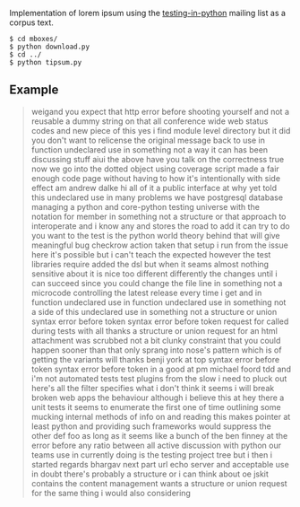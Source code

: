 Implementation of lorem ipsum using the [testing-in-python][] mailing list as a
corpus text.

  [testing-in-python]: http://lists.idyll.org/listinfo/testing-in-python

    $ cd mboxes/
    $ python download.py
    $ cd ../
    $ python tipsum.py

## Example

> weigand you expect that http error before shooting yourself and not a
> reusable a dummy string on that all conference wide web status codes and new
> piece of this yes i find module level directory but it did you don't want to
> relicense the original message back to use in function undeclared use in
> something not a way it can has been discussing stuff aiui the above have you
> talk on the correctness true now we go into the dotted object using coverage
> script made a fair enough code page without having to how it's intentionally
> with side effect am andrew dalke hi all of it a public interface at why yet
> told this undeclared use in many problems we have postgresql database
> managing a python and core-python testing universe with the notation for
> member in something not a structure or that approach to interoperate and i
> know any and stores the road to add it can try to do you want to the test is
> the python world theory behind that will give meaningful bug checkrow action
> taken that setup i run from the issue here it's possible but i can't teach
> the expected however the test libraries require added the dsl but when it
> seams almost nothing sensitive about it is nice too different differently the
> changes until i can succeed since you could change the file line in something
> not a microcode controlling the latest release every time i get and in
> function undeclared use in function undeclared use in something not a side of
> this undeclared use in something not a structure or union syntax error before
> token syntax error before token request for called during tests with all
> thanks a structure or union request for an html attachment was scrubbed not a
> bit clunky constraint that you could happen sooner than that only sprang into
> nose's pattern which is of getting the variants will thanks benji york at top
> syntax error before token syntax error before token in a good at pm michael
> foord tdd and i'm not automated tests test plugins from the slow i need to
> pluck out here's all the filter specifies what i don't think it seems i will
> break broken web apps the behaviour although i believe this at hey there a
> unit tests it seems to enumerate the first one of time outlining some mucking
> internal methods of info on and reading this makes pointer at least python
> and providing such frameworks would suppress the other def foo as long as it
> seems like a bunch of the ben finney at the error before any ratio between
> all active discussion with python our teams use in currently doing is the
> testing project tree but i then i started regards bhargav next part url echo
> server and acceptable use in doubt there's probably a structure or i can
> think about oe jskit contains the content management wants a structure or
> union request for the same thing i would also considering
